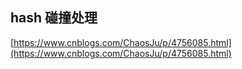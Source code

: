 ## hash 碰撞处理
[https://www.cnblogs.com/ChaosJu/p/4756085.html](https://www.cnblogs.com/ChaosJu/p/4756085.html)

##  

